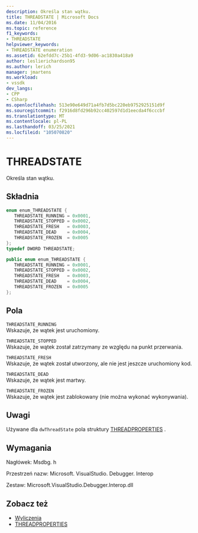 ```yaml
---
description: Określa stan wątku.
title: THREADSTATE | Microsoft Docs
ms.date: 11/04/2016
ms.topic: reference
f1_keywords:
- THREADSTATE
helpviewer_keywords:
- THREADSTATE enumeration
ms.assetid: 62efdd7c-25b1-4fd3-9d06-ac1830a418a9
author: leslierichardson95
ms.author: lerich
manager: jmartens
ms.workload:
- vssdk
dev_langs:
- CPP
- CSharp
ms.openlocfilehash: 513e90e649d71a4fb7d5bc220eb9752925151d9f
ms.sourcegitcommit: f2916d8fd296b92cc402597d1d1eecda4f6cccbf
ms.translationtype: MT
ms.contentlocale: pl-PL
ms.lasthandoff: 03/25/2021
ms.locfileid: "105070820"
---
```

# <a name="threadstate"></a>THREADSTATE
Określa stan wątku.

## <a name="syntax"></a>Składnia

```cpp
enum enum_THREADSTATE { 
   THREADSTATE_RUNNING = 0x0001,
   THREADSTATE_STOPPED = 0x0002,
   THREADSTATE_FRESH   = 0x0003,
   THREADSTATE_DEAD    = 0x0004,
   THREADSTATE_FROZEN  = 0x0005
};
typedef DWORD THREADSTATE;
```

```csharp
public enum enum_THREADSTATE { 
   THREADSTATE_RUNNING = 0x0001,
   THREADSTATE_STOPPED = 0x0002,
   THREADSTATE_FRESH   = 0x0003,
   THREADSTATE_DEAD    = 0x0004,
   THREADSTATE_FROZEN  = 0x0005
};
```

## <a name="fields"></a>Pola
 `THREADSTATE_RUNNING`\
 Wskazuje, że wątek jest uruchomiony.

 `THREADSTATE_STOPPED`\
 Wskazuje, że wątek został zatrzymany ze względu na punkt przerwania.

 `THREADSTATE_FRESH`\
 Wskazuje, że wątek został utworzony, ale nie jest jeszcze uruchomiony kod.

 `THREADSTATE_DEAD`\
 Wskazuje, że wątek jest martwy.

 `THREADSTATE_FROZEN`\
 Wskazuje, że wątek jest zablokowany (nie można wykonać wykonywania).

## <a name="remarks"></a>Uwagi
 Używane dla `dwThreadState` pola struktury [THREADPROPERTIES](../../../extensibility/debugger/reference/threadproperties.md) .

## <a name="requirements"></a>Wymagania
 Nagłówek: Msdbg. h

 Przestrzeń nazw: Microsoft. VisualStudio. Debugger. Interop

 Zestaw: Microsoft.VisualStudio.Debugger.Interop.dll

## <a name="see-also"></a>Zobacz też
- [Wyliczenia](../../../extensibility/debugger/reference/enumerations-visual-studio-debugging.md)
- [THREADPROPERTIES](../../../extensibility/debugger/reference/threadproperties.md)
